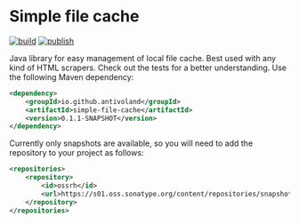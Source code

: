 # Simple file cache

[![build](https://github.com/antivoland/simple-file-storage/workflows/build/badge.svg)](https://github.com/antivoland/simple-file-storage/actions/workflows/build.yml)
[![publish](https://github.com/antivoland/simple-file-storage/workflows/publish/badge.svg)](https://github.com/antivoland/simple-file-storage/actions/workflows/publish.yml)

Java library for easy management of local file cache. Best used with any kind of HTML scrapers. Check out the tests for a better understanding. Use the following Maven dependency:

```xml
<dependency>
    <groupId>io.github.antivoland</groupId>
    <artifactId>simple-file-cache</artifactId>
    <version>0.1.1-SNAPSHOT</version>
</dependency>
```

Currently only snapshots are available, so you will need to add the repository to your project as follows:

```xml
<repositories>
    <repository>
        <id>ossrh</id>
        <url>https://s01.oss.sonatype.org/content/repositories/snapshots</url>
    </repository>
</repositories>
```